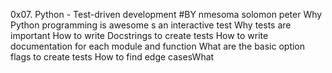 0x07. Python - Test-driven development
#BY nmesoma solomon peter
Why Python programming is awesome
s an interactive test
Why tests are important
How to write Docstrings to create tests
How to write documentation for each module and function
What are the basic option flags to create tests
How to find edge casesWhat
